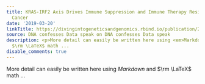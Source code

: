 ```yaml
---
title: KRAS-IRF2 Axis Drives Immune Suppression and Immune Therapy Resistance in Colorectal
  Cancer
date: '2019-03-20'
linkTitle: https://divingintogeneticsandgenomics.rbind.io/publication/2019-03-20-irf2/
source: DNA confesses Data speak on DNA confesses Data speak
description: <p>More detail can easily be written here using <em>Markdown</em> and
  $\rm \LaTeX$ math ...
disable_comments: true
---
```

<p>More detail can easily be written here using <em>Markdown</em> and $\rm \LaTeX$ math ...